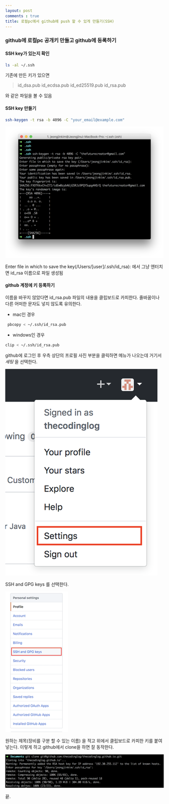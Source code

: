 ```yaml
---
layout: post
comments : true
title: 로컬pc에서 github에 push 할 수 있게 만들기(SSH)
---
```

### github에 로컬pc 공개키 만들고 github에 등록하기
#### SSH key가 있는지 확인
```sh
ls -al ~/.ssh
```
기존에 만든 키가 있으면
> id_dsa.pub
id_ecdsa.pub
id_ed25519.pub
id_rsa.pub

와 같은 파일을 볼 수 있음

#### SSH key 만들기
```sh
ssh-keygen -t rsa -b 4096 -C "your_email@example.com"
```

![image](../images/link-with-github/make-ssh-key.png)

Enter file in which to save the key(/Users/[user]/.ssh/id_rsa):
에서 그냥 엔터치면 id_rsa 이름으로 파일 생성됨

#### github 계정에 키 등록하기
이름을 바꾸지 않았다면 id_rsa.pub 파일의 내용을 클립보드로 카피한다.
줄바꿈이나 다른 어떠한 문자도 넣지 않도록 유의한다.

- mac인 경우

```sh
 pbcopy < ~/.ssh/id_rsa.pub
```

- windows인 경우

```sh
clip < ~/.ssh/id_rsa.pub
```

github에 로그인 후 우측 상단의 프로필 사진 부분을 클릭하면 메뉴가 나오는데 거기서 *세팅* 을 선택한다.

![image](../images/link-with-github/settings.png)

SSH and GPG keys 를 선택한다.

![image](../images/link-with-github/menu-ssh.png)

원하는 제목(장비를 구분 할 수 있는 이름) 을 적고 위에서 클립보드로 카피한 키를 붙여 넣는다.
이렇게 하고 github에서 clone을 하면 잘 동작한다.

![image](../images/link-with-github/clone.png)

끝.
